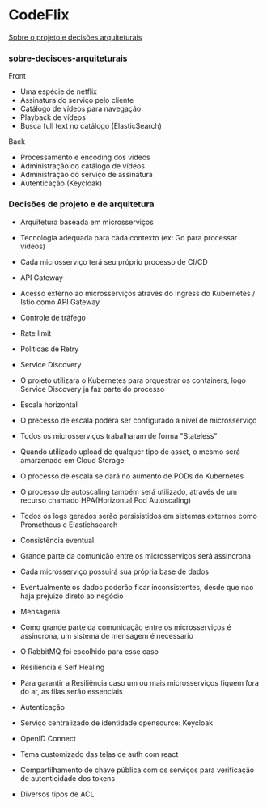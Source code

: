 # CodeFlix

[Sobre o projeto e decisões arquiteturais](#sobre-decisoes-arquiteturais)


### sobre-decisoes-arquiteturais

Front
* Uma espécie de netflix
* Assinatura do serviço pelo cliente
* Catálogo de vídeos para navegação
* Playback de vídeos
* Busca full text no catálogo (ElasticSearch)

Back
* Processamento e encoding dos vídeos
* Administração do catálogo de vídeos
* Administração do serviço de assinatura
* Autenticação (Keycloak)

### Decisões de projeto e de arquitetura
 
* Arquitetura baseada em microsserviços
* Tecnologia adequada para cada contexto (ex: Go para processar vídeos)
* Cada microsserviço terá seu próprio processo de CI/CD

* API Gateway
 * Acesso externo ao microsserviços através do Ingress do Kubernetes / Istio como API Gateway
 * Controle de tráfego
 * Rate limit
 * Politicas de Retry
 
* Service Discovery
 * O projeto utilizara o Kubernetes para orquestrar os containers, logo Service Discovery ja faz parte do processo
 
* Escala horizontal
 * O precesso de escala podéra ser configurado a nivel de microsserviço
 * Todos os microsserviços trabalharam de forma "Stateless"
 * Quando utilizado upload de qualquer tipo de asset, o mesmo será amarzenado em Cloud Storage
 * O processo de escala se dará no aumento de PODs do Kubernetes
 * O processo de autoscaling também será utilizado, através de um recurso chamado HPA(Horizontal Pod Autoscaling)
 * Todos os logs gerados serão persisistidos em sistemas externos como Prometheus e Elastichsearch
 
* Consistência eventual
 * Grande parte da comunição entre os microsserviços será assincrona
 * Cada microsserviço possuirá sua própria base de dados
 * Eventualmente os dados poderão ficar inconsistentes, desde que nao haja prejuizo direto ao negócio 
 
* Mensageria
 * Como grande parte da comunicação entre os microsserviços é assincrona, um sistema de mensagem é necessario
 * O RabbitMQ foi escolhido para esse caso

* Resiliência e Self Healing
 * Para garantir a Resiliência caso um ou mais microsserviços fiquem fora do ar, as filas serão essenciais
 
* Autenticação 
 * Serviço centralizado de identidade opensource: Keycloak
 * OpenID Connect
 * Tema customizado das telas de auth com react
 * Compartilhamento de chave pública com os serviços para verificação de autenticidade dos tokens
 * Diversos tipos de ACL
